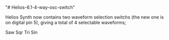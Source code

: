 "# Helios-6.1-4-way-osc-switch"  

Helios Synth now contains two waveform selection switchs (the new one is on digital pin 5), giving a total of 4 selectable waveforms;

Saw
Sqr
Tri 
Sin
